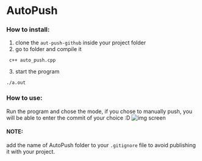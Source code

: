 # AutoPush

### How to install: 

1. clone the ``` aut-push-github ``` inside your project folder
2. go to folder and compile it
```shell
 c++ auto_push.cpp
```
3. start the program
```shell
./a.out
```

### How to use: 
Run the program and chose the mode, if you chose to manually push, you will be able to enter the commit of your choice :D
![img screen](https://cdn.discordapp.com/attachments/917755386323431445/944260733900824577/unknown.png)

#### NOTE:
add the name of AutoPush folder to your ```.gitignore``` file to avoid publishing it with your project.
